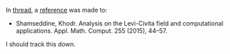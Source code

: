 In [thread](https://math.stackexchange.com/questions/2631783/physical-calculator-with-hyperreals-and-multiple-dimensions), a [reference](https://math.stackexchange.com/a/2634548) was made to:

- Shamseddine, Khodr. Analysis on the Levi-Civita field and computational applications. Appl. Math. Comput. 255 (2015), 44–57.

I should track this down.